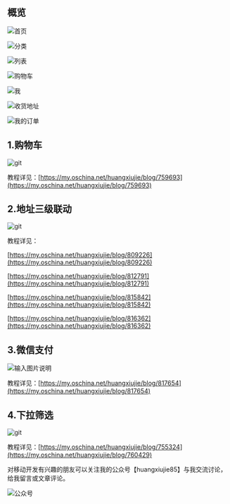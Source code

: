 ## 概览

![首页](https://static.oschina.net/uploads/img/201701/24201453_7EH9.png "在这里输入图片标题")

![分类](https://static.oschina.net/uploads/img/201701/24201505_ex9a.png "在这里输入图片标题")

![列表](https://static.oschina.net/uploads/img/201701/24201527_tdsD.png "在这里输入图片标题")

![购物车](https://static.oschina.net/uploads/img/201701/24201546_wcUk.png "在这里输入图片标题")

![我](https://static.oschina.net/uploads/img/201701/24201605_EhVL.png "在这里输入图片标题")

![收货地址](https://static.oschina.net/uploads/img/201701/24201616_hSyt.png "在这里输入图片标题")

![我的订单](https://static.oschina.net/uploads/img/201701/24201629_LK2X.png "在这里输入图片标题")

## 1.购物车

![git](https://static.oschina.net/uploads/img/201610/27155649_MeBK.gif "效果展示")

教程详见：[https://my.oschina.net/huangxiujie/blog/759693](https://my.oschina.net/huangxiujie/blog/759693)

## 2.地址三级联动

![git](https://static.oschina.net/uploads/img/201612/30102738_A3dt.gif "效果展示")

教程详见：

[https://my.oschina.net/huangxiujie/blog/809226](https://my.oschina.net/huangxiujie/blog/809226)

[https://my.oschina.net/huangxiujie/blog/812791](https://my.oschina.net/huangxiujie/blog/812791)

[https://my.oschina.net/huangxiujie/blog/815842](https://my.oschina.net/huangxiujie/blog/815842)

[https://my.oschina.net/huangxiujie/blog/816362](https://my.oschina.net/huangxiujie/blog/816362)

## 3.微信支付

![输入图片说明](https://static.oschina.net/uploads/img/201701/19155702_xIbI.gif "在这里输入图片标题")

教程详见：[https://my.oschina.net/huangxiujie/blog/817654](https://my.oschina.net/huangxiujie/blog/817654)

## 4.下拉筛选

![git](https://static.oschina.net/uploads/img/201610/08171205_p1hX.gif "效果展示")

教程详见：[https://my.oschina.net/huangxiujie/blog/755324](https://my.oschina.net/huangxiujie/blog/760429)

对移动开发有兴趣的朋友可以关注我的公众号【huangxiujie85】与我交流讨论，给我留言或文章评论。

![公众号](https://static.oschina.net/uploads/img/201610/07111145_qD6d.jpg "二维码")